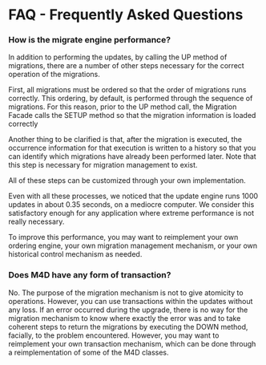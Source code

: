 # FAQ - Frequently Asked Questions #

### How is the migrate engine performance? ###

In addition to performing the updates, by calling the UP method of migrations, there are a number of other steps necessary for the correct operation of the migrations.

First, all migrations must be ordered so that the order of migrations runs correctly. This ordering, by default, is performed through the sequence of migrations. For this reason, prior to the UP method call, the Migration Facade calls the SETUP method so that the migration information is loaded correctly

Another thing to be clarified is that, after the migration is executed, the occurrence information for that execution is written to a history so that you can identify which migrations have already been performed later. Note that this step is necessary for migration management to exist.

All of these steps can be customized through your own implementation.

Even with all these processes, we noticed that the update engine runs 1000 updates in about 0.35 seconds, on a mediocre computer. We consider this satisfactory enough for any application where extreme performance is not really necessary.

To improve this performance, you may want to reimplement your own ordering engine, your own migration management mechanism, or your own historical control mechanism as needed.

### Does M4D have any form of transaction? ###

No. The purpose of the migration mechanism is not to give atomicity to operations. However, you can use transactions within the updates without any loss. If an error occurred during the upgrade, there is no way for the migration mechanism to know where exactly the error was and to take coherent steps to return the migrations by executing the DOWN method, facially, to the problem encountered.
However, you may want to reimplement your own transaction mechanism, which can be done through a reimplementation of some of the M4D classes.